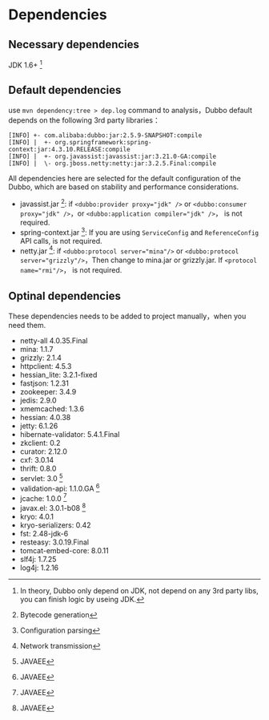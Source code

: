 # Dependencies

## Necessary dependencies
JDK 1.6+ [^1]

## Default dependencies
use `mvn dependency:tree > dep.log`  command to analysis，Dubbo default depends on the following 3rd party libraries：

```
[INFO] +- com.alibaba:dubbo:jar:2.5.9-SNAPSHOT:compile
[INFO] |  +- org.springframework:spring-context:jar:4.3.10.RELEASE:compile
[INFO] |  +- org.javassist:javassist:jar:3.21.0-GA:compile
[INFO] |  \- org.jboss.netty:netty:jar:3.2.5.Final:compile
```

All dependencies here are selected for the default configuration of the Dubbo, which are based on stability and performance considerations.
 
* javassist.jar [^3]: if `<dubbo:provider proxy="jdk" />` or `<dubbo:consumer proxy="jdk" />`，or `<dubbo:application compiler="jdk" />`， is not required.
* spring-context.jar [^4]: If you are using `ServiceConfig` and `ReferenceConfig` API calls, is not required.
* netty.jar [^5]: if `<dubbo:protocol server="mina"/>` or `<dubbo:protocol server="grizzly"/>`，Then change to mina.jar or grizzly.jar. If `<protocol name="rmi"/>`， is not required.    

## Optinal dependencies
These dependencies  needs to be added to project manually，when you need them.

* netty-all 4.0.35.Final 
* mina: 1.1.7
* grizzly: 2.1.4
* httpclient: 4.5.3
* hessian_lite: 3.2.1-fixed
* fastjson: 1.2.31
* zookeeper: 3.4.9
* jedis: 2.9.0
* xmemcached: 1.3.6
* hessian: 4.0.38
* jetty: 6.1.26
* hibernate-validator: 5.4.1.Final
* zkclient: 0.2
* curator: 2.12.0
* cxf: 3.0.14
* thrift: 0.8.0
* servlet: 3.0 [^6]
* validation-api: 1.1.0.GA [^6]
* jcache: 1.0.0 [^6]
* javax.el: 3.0.1-b08 [^6]
* kryo: 4.0.1
* kryo-serializers: 0.42
* fst: 2.48-jdk-6
* resteasy: 3.0.19.Final
* tomcat-embed-core: 8.0.11
* slf4j: 1.7.25
* log4j: 1.2.16

[^1]: In theory, Dubbo only depend on JDK, not depend on any 3rd party libs, you can finish logic by useing  JDK.
[^2]: Log output jar
[^3]: Bytecode generation
[^4]: Configuration parsing
[^5]: Network transmission
[^6]: JAVAEE